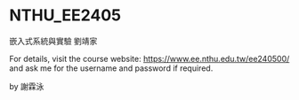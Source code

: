 # NTHU_EE2405
嵌入式系統與實驗 劉靖家

For details, visit the course website:
https://www.ee.nthu.edu.tw/ee240500/
 and ask me for the username and password if required.
 
by 謝霖泳
